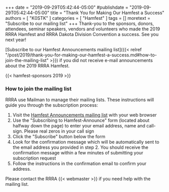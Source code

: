 +++
date = "2019-09-29T05:42:44-05:00"
#publishdate = "2019-09-29T05:42:44-05:00"
title = "Thank You for Making Our Hamfest a Success"
authors = [ "K0STK" ]
categories = [ "Hamfest" ]
tags = []
moretext = "Subscribe to our mailing list"
+++
Thank-you to the sponsors, donors, attendees, seminar speakers, vendors
and volunteers who made the 2019 RRRA Hamfest and RRRA Dakota Division
Convention a success. See you next year!

[Subscribe to our Hamfest Announcements mailing list]({{< relref "/post/2019/thank-you-for-making-our-hamfest-a-success.md#how-to-join-the-mailing-list" >}})
if you did not receive e-mail announcements about the 2019 RRRA Hamfest.

{{< hamfest-sponsors 2019 >}}
<p class="clear"></p>

<!--more-->

### How to join the mailing list

RRRA use Mailman to manage their mailing lists.
These instructions will guide you through the subscription process:

1. Visit the
[Hamfest Announcements mailing list](https://lists.rrra.org/mailman/listinfo/hamfest-announce)
 with your web
browser
1. Use the "Subscribing to Hamfest-Announce" form (located about halfway down
the page) to enter your email address, name and call-sign.
Please real zeros in your call sign
1. Click the "Subscribe" button below the form
1. Look for the confirmation message which will be automatically sent
to the email address you provided in step 2. You should receive the
confirmation message within a few minutes of submitting your
subscription request
1. Follow the instructions in the confirmation email to confirm your
address.

Please contact the RRRA {{< webmaster >}} if you need help with the mailing
list.
